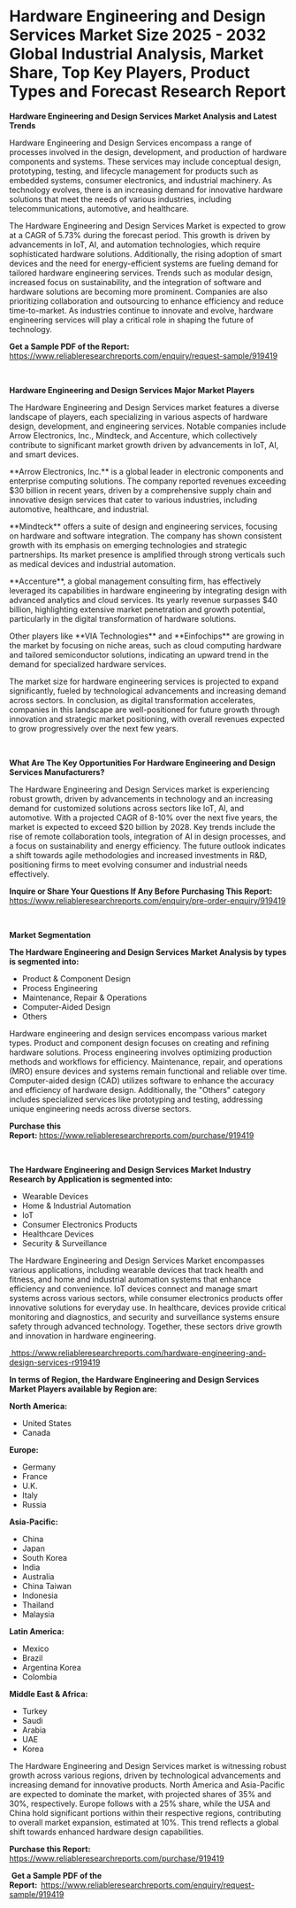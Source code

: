 <p><h1>Hardware Engineering and Design Services Market Size 2025 - 2032 Global Industrial Analysis, Market Share, Top Key Players, Product Types and Forecast Research Report</h1></p><p><strong>Hardware Engineering and Design Services Market Analysis and Latest Trends</strong></p>
<p><p>Hardware Engineering and Design Services encompass a range of processes involved in the design, development, and production of hardware components and systems. These services may include conceptual design, prototyping, testing, and lifecycle management for products such as embedded systems, consumer electronics, and industrial machinery. As technology evolves, there is an increasing demand for innovative hardware solutions that meet the needs of various industries, including telecommunications, automotive, and healthcare.</p><p>The Hardware Engineering and Design Services Market is expected to grow at a CAGR of 5.73% during the forecast period. This growth is driven by advancements in IoT, AI, and automation technologies, which require sophisticated hardware solutions. Additionally, the rising adoption of smart devices and the need for energy-efficient systems are fueling demand for tailored hardware engineering services. Trends such as modular design, increased focus on sustainability, and the integration of software and hardware solutions are becoming more prominent. Companies are also prioritizing collaboration and outsourcing to enhance efficiency and reduce time-to-market. As industries continue to innovate and evolve, hardware engineering services will play a critical role in shaping the future of technology.</p></p>
<p><strong>Get a Sample PDF of the Report:&nbsp;</strong> <a href="https://www.reliableresearchreports.com/enquiry/request-sample/919419?utm_campaign=3097&utm_medium=2&utm_source=Github&utm_content=ia&utm_term=16042025&utm_id=hardware-engineering-and-design-services">https://www.reliableresearchreports.com/enquiry/request-sample/919419</a></p>
<p>&nbsp;</p>
<p><strong>Hardware Engineering and Design Services Major Market Players</strong></p>
<p><p>The Hardware Engineering and Design Services market features a diverse landscape of players, each specializing in various aspects of hardware design, development, and engineering services. Notable companies include Arrow Electronics, Inc., Mindteck, and Accenture, which collectively contribute to significant market growth driven by advancements in IoT, AI, and smart devices.</p><p>**Arrow Electronics, Inc.** is a global leader in electronic components and enterprise computing solutions. The company reported revenues exceeding $30 billion in recent years, driven by a comprehensive supply chain and innovative design services that cater to various industries, including automotive, healthcare, and industrial.</p><p>**Mindteck** offers a suite of design and engineering services, focusing on hardware and software integration. The company has shown consistent growth with its emphasis on emerging technologies and strategic partnerships. Its market presence is amplified through strong verticals such as medical devices and industrial automation.</p><p>**Accenture**, a global management consulting firm, has effectively leveraged its capabilities in hardware engineering by integrating design with advanced analytics and cloud services. Its yearly revenue surpasses $40 billion, highlighting extensive market penetration and growth potential, particularly in the digital transformation of hardware solutions.</p><p>Other players like **VIA Technologies** and **Einfochips** are growing in the market by focusing on niche areas, such as cloud computing hardware and tailored semiconductor solutions, indicating an upward trend in the demand for specialized hardware services.</p><p>The market size for hardware engineering services is projected to expand significantly, fueled by technological advancements and increasing demand across sectors. In conclusion, as digital transformation accelerates, companies in this landscape are well-positioned for future growth through innovation and strategic market positioning, with overall revenues expected to grow progressively over the next few years.</p></p>
<p>&nbsp;</p>
<p><strong>What Are The Key Opportunities For Hardware Engineering and Design Services Manufacturers?</strong></p>
<p><p>The Hardware Engineering and Design Services market is experiencing robust growth, driven by advancements in technology and an increasing demand for customized solutions across sectors like IoT, AI, and automotive. With a projected CAGR of 8-10% over the next five years, the market is expected to exceed $20 billion by 2028. Key trends include the rise of remote collaboration tools, integration of AI in design processes, and a focus on sustainability and energy efficiency. The future outlook indicates a shift towards agile methodologies and increased investments in R&D, positioning firms to meet evolving consumer and industrial needs effectively.</p></p>
<p><strong>Inquire or Share Your Questions If Any Before Purchasing This Report:</strong> <a href="https://www.reliableresearchreports.com/enquiry/pre-order-enquiry/919419?utm_campaign=3097&utm_medium=2&utm_source=Github&utm_content=ia&utm_term=16042025&utm_id=hardware-engineering-and-design-services">https://www.reliableresearchreports.com/enquiry/pre-order-enquiry/919419</a></p>
<p>&nbsp;</p>
<p><strong>Market Segmentation</strong></p>
<p><strong>The Hardware Engineering and Design Services Market Analysis by types is segmented into:</strong></p>
<p><ul><li>Product & Component Design</li><li>Process Engineering</li><li>Maintenance, Repair & Operations</li><li>Computer-Aided Design</li><li>Others</li></ul></p>
<p><p>Hardware engineering and design services encompass various market types. Product and component design focuses on creating and refining hardware solutions. Process engineering involves optimizing production methods and workflows for efficiency. Maintenance, repair, and operations (MRO) ensure devices and systems remain functional and reliable over time. Computer-aided design (CAD) utilizes software to enhance the accuracy and efficiency of hardware design. Additionally, the "Others" category includes specialized services like prototyping and testing, addressing unique engineering needs across diverse sectors.</p></p>
<p><strong>Purchase this Report:&nbsp;</strong><a href="https://www.reliableresearchreports.com/purchase/919419?utm_campaign=3097&utm_medium=2&utm_source=Github&utm_content=ia&utm_term=16042025&utm_id=hardware-engineering-and-design-services">https://www.reliableresearchreports.com/purchase/919419</a></p>
<p>&nbsp;</p>
<p><strong>The Hardware Engineering and Design Services Market Industry Research by Application is segmented into:</strong></p>
<p><ul><li>Wearable Devices</li><li>Home & Industrial Automation</li><li>IoT</li><li>Consumer Electronics Products</li><li>Healthcare Devices</li><li>Security & Surveillance</li></ul></p>
<p><p>The Hardware Engineering and Design Services Market encompasses various applications, including wearable devices that track health and fitness, and home and industrial automation systems that enhance efficiency and convenience. IoT devices connect and manage smart systems across various sectors, while consumer electronics products offer innovative solutions for everyday use. In healthcare, devices provide critical monitoring and diagnostics, and security and surveillance systems ensure safety through advanced technology. Together, these sectors drive growth and innovation in hardware engineering.</p></p>
<p><a href="https://www.reliableresearchreports.com/hardware-engineering-and-design-services-r919419?utm_campaign=3097&utm_medium=2&utm_source=Github&utm_content=ia&utm_term=16042025&utm_id=hardware-engineering-and-design-services">&nbsp;https://www.reliableresearchreports.com/hardware-engineering-and-design-services-r919419</a></p>
<p><strong>In terms of Region, the Hardware Engineering and Design Services Market Players available by Region are:</strong></p>
<p>
    <p> <strong> North America: </strong>
        <ul>
            <li>United States</li>
            <li>Canada</li>
        </ul>
        </p> 
    <p> <strong> Europe: </strong>
        <ul>
            <li>Germany</li>
            <li>France</li>
            <li>U.K.</li>
            <li>Italy</li>
            <li>Russia</li>
        </ul>
        </p> 
    <p> <strong> Asia-Pacific: </strong>
        <ul>
            <li>China</li>
            <li>Japan</li>
            <li>South Korea</li>
            <li>India</li>
            <li>Australia</li>
            <li>China Taiwan</li>
            <li>Indonesia</li>
            <li>Thailand</li>
            <li>Malaysia</li>
        </ul>
        </p> 
    <p> <strong> Latin America: </strong>
        <ul>
            <li>Mexico</li>
            <li>Brazil</li>
            <li>Argentina Korea</li>
            <li>Colombia</li>
        </ul>
        </p> 
    <p> <strong> Middle East & Africa: </strong>
        <ul>
            <li>Turkey</li>
            <li>Saudi</li>
            <li>Arabia</li>
            <li>UAE</li>
            <li>Korea</li>
        </ul>
    </p>
    </p>
<p><p>The Hardware Engineering and Design Services market is witnessing robust growth across various regions, driven by technological advancements and increasing demand for innovative products. North America and Asia-Pacific are expected to dominate the market, with projected shares of 35% and 30%, respectively. Europe follows with a 25% share, while the USA and China hold significant portions within their respective regions, contributing to overall market expansion, estimated at 10%. This trend reflects a global shift towards enhanced hardware design capabilities.</p></p>
<p><strong>Purchase this Report: </strong><a href="https://www.reliableresearchreports.com/purchase/919419?utm_campaign=3097&utm_medium=2&utm_source=Github&utm_content=ia&utm_term=16042025&utm_id=hardware-engineering-and-design-services">https://www.reliableresearchreports.com/purchase/919419</a></p>
<p>&nbsp;<strong>Get a Sample PDF of the Report:&nbsp;&nbsp;</strong><a href="https://www.reliableresearchreports.com/enquiry/request-sample/919419?utm_campaign=3097&utm_medium=2&utm_source=Github&utm_content=ia&utm_term=16042025&utm_id=hardware-engineering-and-design-services">https://www.reliableresearchreports.com/enquiry/request-sample/919419</a></p>
<p><strong></strong></p>
<p><p></p><p></p><p></p></p>